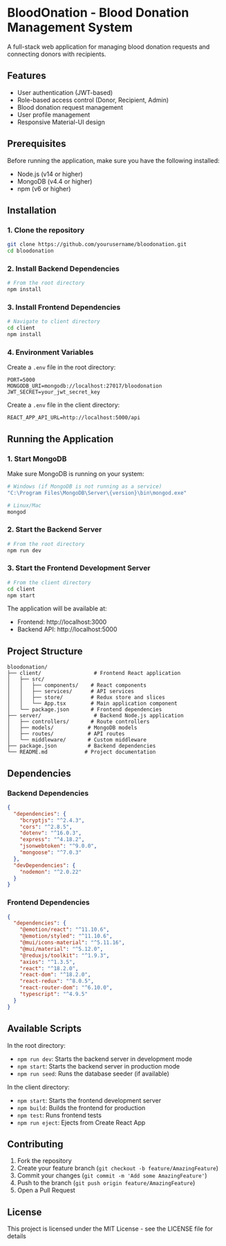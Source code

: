 # BloodOnation - Blood Donation Management System

A full-stack web application for managing blood donation requests and connecting donors with recipients.

## Features

- User authentication (JWT-based)
- Role-based access control (Donor, Recipient, Admin)
- Blood donation request management
- User profile management
- Responsive Material-UI design

## Prerequisites

Before running the application, make sure you have the following installed:

- Node.js (v14 or higher)
- MongoDB (v4.4 or higher)
- npm (v6 or higher)

## Installation

### 1. Clone the repository

```bash
git clone https://github.com/yourusername/bloodonation.git
cd bloodonation
```

### 2. Install Backend Dependencies

```bash
# From the root directory
npm install
```

### 3. Install Frontend Dependencies

```bash
# Navigate to client directory
cd client
npm install
```

### 4. Environment Variables

Create a `.env` file in the root directory:

```env
PORT=5000
MONGODB_URI=mongodb://localhost:27017/bloodonation
JWT_SECRET=your_jwt_secret_key
```

Create a `.env` file in the client directory:

```env
REACT_APP_API_URL=http://localhost:5000/api
```

## Running the Application

### 1. Start MongoDB

Make sure MongoDB is running on your system:

```bash
# Windows (if MongoDB is not running as a service)
"C:\Program Files\MongoDB\Server\{version}\bin\mongod.exe"

# Linux/Mac
mongod
```

### 2. Start the Backend Server

```bash
# From the root directory
npm run dev
```

### 3. Start the Frontend Development Server

```bash
# From the client directory
cd client
npm start
```

The application will be available at:
- Frontend: http://localhost:3000
- Backend API: http://localhost:5000

## Project Structure

```
bloodonation/
├── client/                 # Frontend React application
│   ├── src/
│   │   ├── components/    # React components
│   │   ├── services/      # API services
│   │   ├── store/         # Redux store and slices
│   │   └── App.tsx        # Main application component
│   └── package.json       # Frontend dependencies
├── server/                 # Backend Node.js application
│   ├── controllers/       # Route controllers
│   ├── models/           # MongoDB models
│   ├── routes/           # API routes
│   └── middleware/       # Custom middleware
├── package.json          # Backend dependencies
└── README.md            # Project documentation
```

## Dependencies

### Backend Dependencies
```json
{
  "dependencies": {
    "bcryptjs": "^2.4.3",
    "cors": "^2.8.5",
    "dotenv": "^16.0.3",
    "express": "^4.18.2",
    "jsonwebtoken": "^9.0.0",
    "mongoose": "^7.0.3"
  },
  "devDependencies": {
    "nodemon": "^2.0.22"
  }
}
```

### Frontend Dependencies
```json
{
  "dependencies": {
    "@emotion/react": "^11.10.6",
    "@emotion/styled": "^11.10.6",
    "@mui/icons-material": "^5.11.16",
    "@mui/material": "^5.12.0",
    "@reduxjs/toolkit": "^1.9.3",
    "axios": "^1.3.5",
    "react": "^18.2.0",
    "react-dom": "^18.2.0",
    "react-redux": "^8.0.5",
    "react-router-dom": "^6.10.0",
    "typescript": "^4.9.5"
  }
}
```

## Available Scripts

In the root directory:
- `npm run dev`: Starts the backend server in development mode
- `npm start`: Starts the backend server in production mode
- `npm run seed`: Runs the database seeder (if available)

In the client directory:
- `npm start`: Starts the frontend development server
- `npm build`: Builds the frontend for production
- `npm test`: Runs frontend tests
- `npm run eject`: Ejects from Create React App

## Contributing

1. Fork the repository
2. Create your feature branch (`git checkout -b feature/AmazingFeature`)
3. Commit your changes (`git commit -m 'Add some AmazingFeature'`)
4. Push to the branch (`git push origin feature/AmazingFeature`)
5. Open a Pull Request

## License

This project is licensed under the MIT License - see the LICENSE file for details 